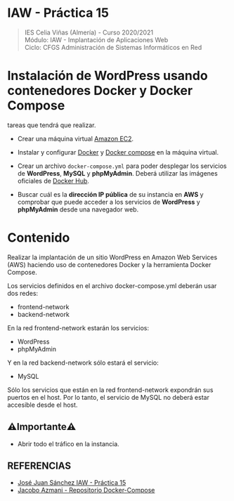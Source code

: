 # IAW - Práctica 15
>IES Celia Viñas (Almería) - Curso 2020/2021   
>Módulo: IAW - Implantación de Aplicaciones Web   
>Ciclo: CFGS Administración de Sistemas Informáticos en Red 

# Instalación de WordPress usando contenedores Docker y Docker Compose

tareas que tendrá que realizar.

- Crear una máquina virtual [Amazon EC2](https://aws.amazon.com/es/ "Amazon EC2").

- Instalar y configurar [Docker](https://www.docker.com/ "Docker") y [Docker compose](https://docs.docker.com/compose/ "Docker compose") en la máquina virtual.

- Crear un archivo `docker-compose.yml` para poder desplegar los servicios de **WordPress**, **MySQL** y **phpMyAdmin**. Deberá utilizar las imágenes oficiales de [Docker Hub](https://hub.docker.com/ "Docker Hub").

- Buscar cuál es la **dirección IP pública** de su instancia en **AWS** y comprobar que puede acceder a los servicios de **WordPress** y **phpMyAdmin** desde una navegador web.

# Contenido
Realizar la implantación de un sitio WordPress en Amazon Web Services (AWS) haciendo uso de contenedores Docker y la herramienta Docker Compose.

Los servicios definidos en el archivo docker-compose.yml deberán usar dos redes:
- frontend-network
- backend-network

En la red frontend-network estarán los servicios:
- WordPress
- phpMyAdmin

Y en la red backend-network sólo estará el servicio:
- MySQL

Sólo los servicios que están en la red frontend-network expondrán sus puertos en el host. Por lo tanto, el servicio de MySQL no deberá estar accesible desde el host.

## :warning:Importante:warning:
- Abrir todo el tráfico en la instancia.

## REFERENCIAS
- [José Juan Sánchez IAW - Práctica 15 ](https://josejuansanchez.org/iaw/practica-15/index.html)
- [Jacobo Azmani - Repositorio Docker-Compose](https://github.com/jacobo87/IAW-Practica-Compose)
